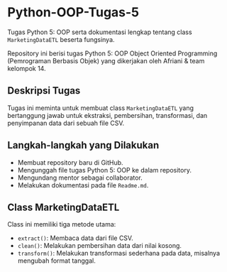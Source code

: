 # Python-OOP-Tugas-5
Tugas Python 5: OOP serta dokumentasi lengkap tentang class `MarketingDataETL` beserta fungsinya.

Repository ini berisi tugas Python 5: OOP Object Oriented Programming (Pemrograman Berbasis Objek) yang dikerjakan oleh Afriani & team kelompok 14.

## Deskripsi Tugas
Tugas ini meminta untuk membuat class `MarketingDataETL` yang bertanggung jawab untuk ekstraksi, pembersihan, transformasi, dan penyimpanan data dari sebuah file CSV.

## Langkah-langkah yang Dilakukan
- Membuat repository baru di GitHub.
- Mengunggah file tugas Python 5: OOP ke dalam repository.
- Mengundang mentor sebagai collaborator.
- Melakukan dokumentasi pada file `Readme.md`.

## Class MarketingDataETL
Class ini memiliki tiga metode utama:
- `extract()`: Membaca data dari file CSV.
- `clean()`: Melakukan pembersihan data dari nilai kosong.
- `transform()`: Melakukan transformasi sederhana pada data, misalnya mengubah format tanggal.
